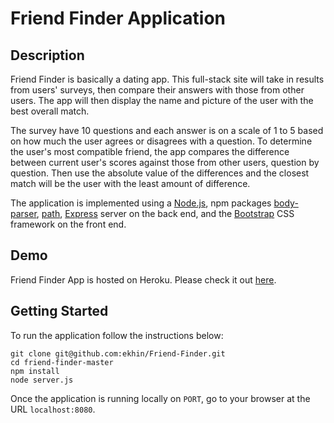 # Friend Finder Application

## Description

Friend Finder is basically a dating app. This full-stack site will take in results from users' surveys, then compare their answers with those from other users. The app will then display the name and picture of the user with the best overall match. 

The survey have 10 questions and each answer is on a scale of 1 to 5 based on how much the user agrees or disagrees with a question. To determine the user's most compatible friend, the app compares the difference between current user's scores against those from other users, question by question. Then use the absolute value of the differences and the closest match will be the user with the least amount of difference.

The application is implemented using a [Node.js](https://nodejs.org/en/), npm packages [body-parser](https://www.npmjs.com/package/body-parser), [path](https://www.npmjs.com/package/path), [Express](https://expressjs.com/) server on the back end, and the [Bootstrap](https://getbootstrap.com/) CSS framework on the front end.

## Demo
	
Friend Finder App is hosted on Heroku. Please check it out [here](https://ancient-lake-68081.herokuapp.com/).

## Getting Started

To run the application follow the instructions below:

	git clone git@github.com:ekhin/Friend-Finder.git
	cd friend-finder-master
	npm install
    node server.js
	
Once the application is running locally on `PORT`, go to your browser at the URL `localhost:8080`.
